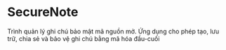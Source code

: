 # SecureNote
Trình quản lý ghi chú bảo mật mã nguồn mở. Ứng dụng cho phép tạo, lưu trữ, chia sẻ và bảo vệ ghi chú bằng mã hóa đầu-cuối
